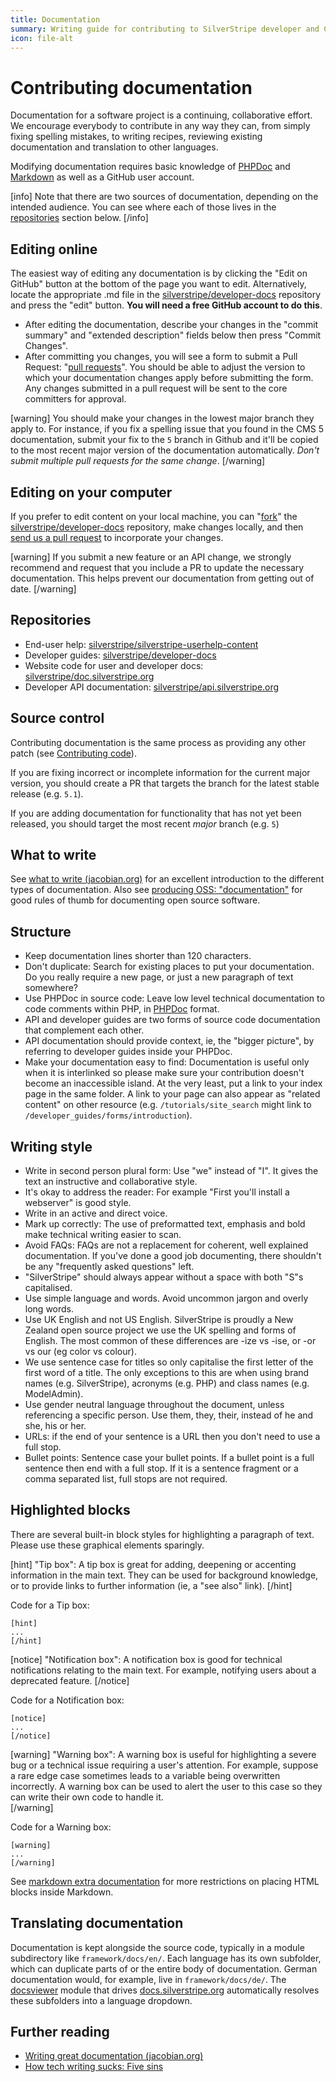 ```yaml
---
title: Documentation
summary: Writing guide for contributing to SilverStripe developer and CMS user help documentation. 
icon: file-alt
---
```


# Contributing documentation

Documentation for a software project is a continuing, collaborative effort. We encourage everybody to contribute in any way they can, from simply fixing spelling mistakes, to writing recipes, reviewing existing documentation and translation to other languages.

Modifying documentation requires basic knowledge of [PHPDoc](https://en.wikipedia.org/wiki/PHPDoc) and 
[Markdown](https://daringfireball.net/projects/markdown/) as well as a GitHub user account.

[info]
Note that there are two sources of documentation, depending on the intended audience. You can see where each of those lives in the [repositories](#repositories) section below.
[/info]

## Editing online

The easiest way of editing any documentation is by clicking the "Edit on GitHub" button at the bottom of the
page you want to edit. Alternatively, locate the appropriate .md file in the
[silverstripe/developer-docs](https://github.com/silverstripe/developer-docs/) repository and press the "edit" button. **You will need a free GitHub account to do this**.


 * After editing the documentation, describe your changes in the "commit summary" and "extended description" fields below then press "Commit Changes".
 * After committing you changes, you will see a form to submit a Pull Request: "[pull requests](https://support.github.com/features/pull-requests)". You should be able to adjust the version to which your documentation changes apply before submitting the form. Any changes submitted in a pull request will be sent to the core committers for approval.

[warning]
You should make your changes in the lowest major branch they apply to. For instance, if you fix a spelling issue that you found in the CMS 5 documentation, submit your fix to the `5` branch in Github and it'll be copied to the most recent major version of the documentation automatically. *Don't submit multiple pull requests for the same change*.
[/warning]

## Editing on your computer

If you prefer to edit content on your local machine, you can "[fork](https://docs.github.com/en/get-started/quickstart/fork-a-repo)" the 
[silverstripe/developer-docs](https://github.com/silverstripe/developer-docs) repository, make changes locally, and then [send us a pull request](https://github.com/silverstripe/developer-docs/compare) to incorporate your changes.

[warning]
If you submit a new feature or an API change, we strongly recommend and request that you include a PR to update the necessary documentation. This helps prevent our documentation from getting out of date.
[/warning]

## Repositories

* End-user help: [silverstripe/silverstripe-userhelp-content](https://github.com/silverstripe/silverstripe-userhelp-content/)
* Developer guides: [silverstripe/developer-docs](https://github.com/silverstripe/developer-docs/)
* Website code for user and developer docs: [silverstripe/doc.silverstripe.org](https://github.com/silverstripe/doc.silverstripe.org)
* Developer API documentation: [silverstripe/api.silverstripe.org](https://github.com/silverstripe/api.silverstripe.org)

## Source control

Contributing documentation is the same process as providing any other patch (see [Contributing code](code)).

If you are fixing incorrect or incomplete information for the current major version, you should create a PR that targets the branch for the latest stable release (e.g. `5.1`).

If you are adding documentation for functionality that has not yet been released, you should target the most recent _major_ branch (e.g. `5`)

## What to write

See [what to write (jacobian.org)](https://jacobian.org/writing/great-documentation/what-to-write/) for an excellent introduction to the different types of documentation. Also see [producing OSS: "documentation"](https://producingoss.com/en/getting-started.html#documentation) for good rules of thumb 
for documenting open source software.

## Structure

* Keep documentation lines shorter than 120 characters.
* Don't duplicate: Search for existing places to put your documentation. Do you really require a new page, or just a new paragraph of text somewhere?
* Use PHPDoc in source code: Leave low level technical documentation to code comments within PHP, in [PHPDoc](https://en.wikipedia.org/wiki/PHPDoc) format. 
* API and developer guides are two forms of source code documentation that complement each other.
* API documentation should provide context, ie, the "bigger picture", by referring to developer guides inside your PHPDoc.
* Make your documentation easy to find: Documentation is useful only when it is interlinked so please make sure your contribution doesn't become an inaccessible island. At the very least, put a link to your index page in the same folder. A link to your page can also appear
as "related content" on other resource (e.g. `/tutorials/site_search` might link to `/developer_guides/forms/introduction`).

## Writing style

* Write in second person plural form: Use "we" instead of "I". It gives the text an instructive and collaborative style.
* It's okay to address the reader: For example "First you'll install a webserver" is good style.
* Write in an active and direct voice.
* Mark up correctly: The use of preformatted text, emphasis and bold make technical writing easier to scan.
* Avoid FAQs: FAQs are not a replacement for coherent, well explained documentation. If you've done a good job
documenting, there shouldn't be any "frequently asked questions" left.
* "SilverStripe" should always appear without a space with both "S"s capitalised.
* Use simple language and words. Avoid uncommon jargon and overly long words.
* Use UK English and not US English. SilverStripe is proudly a New Zealand open source project we use the UK spelling and forms of English. The most common of these differences are -ize vs -ise, or -or vs our (eg color vs colour).
* We use sentence case for titles so only capitalise the first letter of the first word of a title. The only exceptions to this are when using brand names (e.g. SilverStripe), acronyms (e.g. PHP) and class names (e.g. ModelAdmin).
* Use gender neutral language throughout the document, unless referencing a specific person. Use them, they, their, instead of he and she, his or her.
* URLs: if the end of your sentence is a URL then you don't need to use a full stop.
* Bullet points: Sentence case your bullet points. If a bullet point is a full sentence then end with a full stop. If it is a sentence fragment or a comma separated list, full stops are not required.

## Highlighted blocks

There are several built-in block styles for highlighting a paragraph of text. Please use these graphical elements 
sparingly.

[hint]
"Tip box": A tip box is great for adding, deepening or accenting information in the main text. They can be used for background knowledge, or to provide links to further information (ie, a "see also" link).
[/hint]

Code for a Tip box:

```
[hint]
...
[/hint]
```

[notice]
"Notification box": A notification box is good for technical notifications relating to the main text. For example, notifying users about a deprecated feature.
[/notice]

Code for a Notification box:

```
[notice]
...
[/notice]
```

[warning]
"Warning box": A warning box is useful for highlighting a severe bug or a technical issue requiring a user's attention. For example, suppose a rare edge case sometimes leads to a variable being overwritten incorrectly. A warning box can be used to alert the user to this case so they can write their own code to handle it.  
[/warning]

Code for a Warning box:

```
[warning]
...
[/warning]
```

See [markdown extra documentation](https://michelf.com/projects/php-markdown/extra/#html) for more restrictions
on placing HTML blocks inside Markdown.

## Translating documentation

Documentation is kept alongside the source code, typically in a module subdirectory like `framework/docs/en/`. Each language has its own subfolder, which can duplicate parts of or the entire body of documentation. German documentation would, for example, live in `framework/docs/de/`. The 
[docsviewer](https://github.com/silverstripe/silverstripe-docsviewer) module that drives 
[docs.silverstripe.org](https://docs.silverstripe.org) automatically resolves these subfolders into a language dropdown.

## Further reading

* [Writing great documentation (jacobian.org)](https://jacobian.org/writing/great-documentation/)
* [How tech writing sucks: Five sins](https://www.slash7.com/articles/2006/11/15/tech-writing-the-five-sins)
